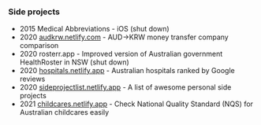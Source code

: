 ### Side projects
- 2015 Medical Abbreviations - iOS (shut down)
- 2020 [audkrw.netlify.com](https://audkrw.netlify.app) - AUD->KRW money transfer company comparison
- 2020 rosterr.app - Improved version of Australian government HealthRoster in NSW (shut down)
- 2020 [hospitals.netlify.app](https://hospitals.netlify.app) - Australian hospitals ranked by Google reviews
- 2020 [sideprojectlist.netlify.app](https://sideprojectlist.netlify.app) - A list of awesome personal side projects
- 2021 [childcares.netlify.app](http://childcares.netlify.app) - Check National Quality Standard (NQS) for Australian childcares easily
